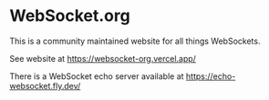 # WebSocket.org

This is a community maintained website for all things WebSockets.

See website at https://websocket-org.vercel.app/

There is a WebSocket echo server available at https://echo-websocket.fly.dev/
